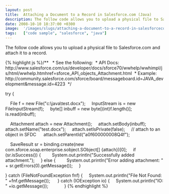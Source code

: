 ```yaml
---
layout: post
title:  Attaching a Document to a Record in Salesforce.com (Java)
description: The follow code allows you to upload a physical file to Salesforce.com and attach it to a record. /**   * See the following-  * API Docs- http-//www.salesforce.com/us/developer/docs/sforce70/wwhelp/wwhimpl/js/html/wwhelp.htmhref=sforce_API_objects_Attachment.html  * Example- http-//community.salesforce.com/sforce/board/messageboard.id=JAVA_development&message.id=4223  */  try {      File f = new File(c-\java\test.docx);     InputStream is = new FileInputStream(f);     byte;             is.read(i
date: 2008-10-10 18:37:00 +0300
image:  '/images/slugs/attaching-a-document-to-a-record-in-salesforcecom-java.jpg'
tags:   ["code sample", "salesforce", "java"]
---
```

<p>The follow code allows you to upload a physical file to Salesforce.com and attach it to a record.</p>
{% highlight js %}/** 
 * See the following:
 * API Docs: http://www.salesforce.com/us/developer/docs/sforce70/wwhelp/wwhimpl/js/html/wwhelp.htmhref=sforce_API_objects_Attachment.html
 * Example: http://community.salesforce.com/sforce/board/messageboard.id=JAVA_development&message.id=4223
 */

try {

    File f = new File("c:\java\test.docx");
    InputStream is = new FileInputStream(f);
    byte[] inbuff = new byte[(int)f.length()];        
    is.read(inbuff);

    Attachment attach = new Attachment();
    attach.setBody(inbuff);
    attach.setName("test.docx");
    attach.setIsPrivate(false);
    // attach to an object in SFDC 
    attach.setParentId("a0f600000008Q4f");

    SaveResult sr = binding.create(new com.sforce.soap.enterprise.sobject.SObject[] {attach})[0];
    if (sr.isSuccess()) {
        System.out.println("Successfully added attachment.");
    } else {
        System.out.println("Error adding attachment: " + sr.getErrors(0).getMessage());
    }
    

} catch (FileNotFoundException fnf) {
    System.out.println("File Not Found: " +fnf.getMessage());
    
} catch (IOException io) {
    System.out.println("IO: " +io.getMessage());            
}
{% endhighlight %}

